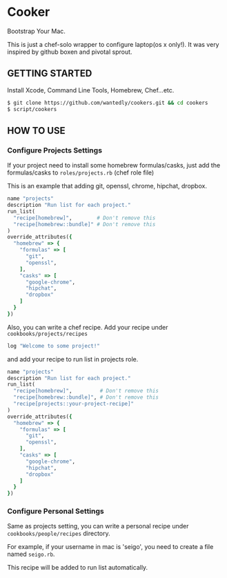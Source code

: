 # Cooker
Bootstrap Your Mac.

This is just a chef-solo wrapper to configure laptop(os x only!).
It was very inspired by github boxen and pivotal sprout.

## GETTING STARTED
Install Xcode, Command Line Tools, Homebrew, Chef...etc.

```bash
$ git clone https://github.com/wantedly/cookers.git && cd cookers
$ script/cookers
```

## HOW TO USE
### Configure Projects Settings
If your project need to install some homebrew formulas/casks,
just add the formulas/casks to `roles/projects.rb` (chef role file)

This is an example that adding git, openssl, chrome, hipchat, dropbox.

```ruby
name "projects"
description "Run list for each project."
run_list(
  "recipe[homebrew]",        # Don't remove this
  "recipe[homebrew::bundle]" # Don't remove this
)
override_attributes({
  "homebrew" => {
    "formulas" => [
      "git",
      "openssl",
    ],
    "casks" => [
      "google-chrome",
      "hipchat",
      "dropbox"
    ]
  }
})
```

Also, you can write a chef recipe.
Add your recipe under `cookbooks/projects/recipes`

```ruby
log "Welcome to some project!"
```

and add your recipe to run list in projects role.

```ruby
name "projects"
description "Run list for each project."
run_list(
  "recipe[homebrew]",         # Don't remove this
  "recipe[homebrew::bundle]", # Don't remove this
  "recipe[projects::your-project-recipe]"
)
override_attributes({
  "homebrew" => {
    "formulas" => [
      "git",
      "openssl",
    ],
    "casks" => [
      "google-chrome",
      "hipchat",
      "dropbox"
    ]
  }
})

```

### Configure Personal Settings
Same as projects setting, you can write a personal recipe under
 `cookbooks/people/recipes` directory.

For example, if your username in mac is 'seigo',
 you need to create a file named `seigo.rb`.

This recipe will be added to run list automatically.
